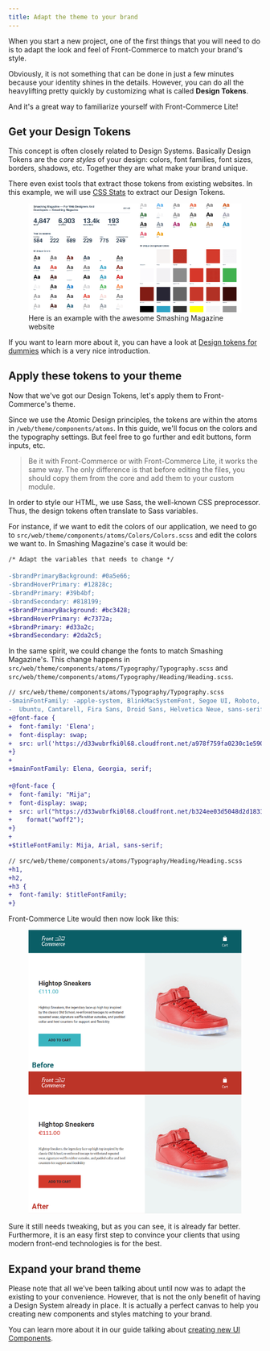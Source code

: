```yaml
---
title: Adapt the theme to your brand
---
```


When you start a new project, one of the first things that you will need to do is to adapt the look and feel of Front-Commerce to match your brand's style.

Obviously, it is not something that can be done in just a few minutes because your identity shines in the details.
However, you can do all the heavylifting pretty quickly by customizing what is called **Design Tokens**.

And it's a great way to familiarize yourself with Front-Commerce Lite!

## Get your Design Tokens

This concept is often closely related to Design Systems.
Basically Design Tokens are the _core styles_ of your design: colors, font families, font sizes, borders, shadows, etc.
Together they are what make your brand unique.

There even exist tools that extract those tokens from existing websites.
In this example, we will use [CSS Stats](https://cssstats.com/) to extract our Design Tokens.

<figure>
  <img
    alt="CSS Stats lists all the 62 colors and 59 unique background colors of Smashing Magazine"
    src="/docs/assets/smashingmagazine-cssstats.png"
  />
  <figcaption>
    Here is an example with the awesome Smashing Magazine website
  </figcaption>
</figure>

If you want to learn more about it, you can have a look at [Design tokens for dummies](https://uxdesign.cc/design-tokens-for-dummies-8acebf010d71) which is a very nice introduction.

## Apply these tokens to your theme

Now that we've got our Design Tokens, let's apply them to Front-Commerce's theme.

Since we use the Atomic Design principles, the tokens are within the atoms in `/web/theme/components/atoms`.
In this guide, we'll focus on the colors and the typography settings.
But feel free to go further and edit buttons, form inputs, etc.

> Be it with Front-Commerce or with Front-Commerce Lite, it works the same way.
> The only difference is that before editing the files, you should copy them from the core and add them to your custom module.

In order to style our HTML, we use Sass, the well-known CSS preprocessor.
Thus, the design tokens often translate to Sass variables.

For instance, if we want to edit the colors of our application, we need to go to `src/web/theme/components/atoms/Colors/Colors.scss` and edit the colors we want to.
In Smashing Magazine's case it would be:

```diff
/* Adapt the variables that needs to change */

-$brandPrimaryBackground: #0a5e66;
-$brandHoverPrimary: #12828c;
-$brandPrimary: #39b4bf;
-$brandSecondary: #818199;
+$brandPrimaryBackground: #bc3428;
+$brandHoverPrimary: #c7372a;
+$brandPrimary: #d33a2c;
+$brandSecondary: #2da2c5;
```

In the same spirit, we could change the fonts to match Smashing Magazine's.
This change happens in `src/web/theme/components/atoms/Typography/Typography.scss` and `src/web/theme/components/atoms/Typography/Heading/Heading.scss`.

```diff
// src/web/theme/components/atoms/Typography/Typography.scss
-$mainFontFamily: -apple-system, BlinkMacSystemFont, Segoe UI, Roboto, Oxygen,
-  Ubuntu, Cantarell, Fira Sans, Droid Sans, Helvetica Neue, sans-serif;
+@font-face {
+  font-family: 'Elena';
+  font-display: swap;
+  src: url('https://d33wubrfki0l68.cloudfront.net/a978f759fa0230c1e590d1bdb5a1c03ceb538cec/fed6b/fonts/elenawebregular/elenawebregular.woff2') format('woff2');
+}
+
+$mainFontFamily: Elena, Georgia, serif;

+@font-face {
+  font-family: "Mija";
+  font-display: swap;
+  src: url("https://d33wubrfki0l68.cloudfront.net/b324ee03d5048d2d1831100e323b0b6336ffce68/0445e/fonts/mijaregular/mija_regular-webfont.woff2")
+    format("woff2");
+}
+
+$titleFontFamily: Mija, Arial, sans-serif;
```

```diff
// src/web/theme/components/atoms/Typography/Heading/Heading.scss
+h1,
+h2,
+h3 {
+  font-family: $titleFontFamily;
+}
```

Front-Commerce Lite would then now look like this:

<figure>
  <img
    alt="A comparison between the original FC Lite and FC Lite with Smashing Magazine's tokens"
    src="/docs/assets/smashingmagazine-product.png"
  />
</figure>

Sure it still needs tweaking, but as you can see, it is already far better.
Furthermore, it is an easy first step to convince your clients that using modern front-end technologies is for the best.

## Expand your brand theme

Please note that all we've been talking about until now was to adapt the existing to your convenience.
However, that is not the only benefit of having a Design System already in place.
It is actually a perfect canvas to help you creating new components and styles matching to your brand.

You can learn more about it in our guide talking about [creating new UI Components](create-a-ui-component.md).
